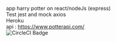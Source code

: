 app harry potter on react/nodeJs (express)<br>
Test jest and mock axios<br>
Heroku
<br>
api : https://www.potterapi.com/
<br>
![CircleCI Badge](https://circleci.com/gh/julieLyM/app-harrypotter.svg?style=svg)
